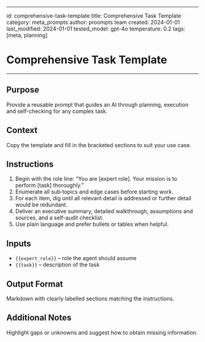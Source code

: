 <!-- markdownlint-disable MD029 -->
---
id: comprehensive-task-template
title: Comprehensive Task Template
category: meta_prompts
author: proompts team
created: 2024-01-01
last_modified: 2024-01-01
tested_model: gpt-4o
temperature: 0.2
tags: [meta, planning]
# Comprehensive Task Template
---

## Purpose
Provide a reusable prompt that guides an AI through planning, execution and self-checking for any complex task.

## Context
Copy the template and fill in the bracketed sections to suit your use case.

## Instructions
1. Begin with the role line: “You are [expert role]. Your mission is to perform [task] thoroughly.”
2. Enumerate all sub‑topics and edge cases before starting work.
3. For each item, dig until all relevant detail is addressed or further detail would be redundant.
4. Deliver an executive summary, detailed walkthrough, assumptions and sources, and a self-audit checklist.
5. Use plain language and prefer bullets or tables when helpful.

## Inputs
- `{{expert_role}}` – role the agent should assume
- `{{task}}` – description of the task

## Output Format
Markdown with clearly labelled sections matching the instructions.

## Additional Notes
Highlight gaps or unknowns and suggest how to obtain missing information.
